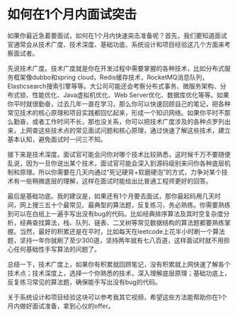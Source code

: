 # 如何在1个月内面试突击

<font style="color:rgba(0, 0, 0, 0.82);">如果你最近急着要面试，如何在1个月内快速突击准备呢？首先，我们要知道面试官通常会从技术广度、技术深度、基础功底、系统设计和项目经验这几个方面来考察面试者。</font>

<font style="color:rgba(0, 0, 0, 0.82);">先说</font><font style="color:rgba(0, 0, 0, 0.82);">技术广度</font><font style="color:rgba(0, 0, 0, 0.82);">。技术广度就是你在开发过程中需要掌握的各种技术，比如分布式服务框架像</font><font style="color:rgba(0, 0, 0, 0.82);">dubbo</font><font style="color:rgba(0, 0, 0, 0.82);">和</font><font style="color:rgba(0, 0, 0, 0.82);">spring cloud</font><font style="color:rgba(0, 0, 0, 0.82);">，</font><font style="color:rgba(0, 0, 0, 0.82);">Redis</font><font style="color:rgba(0, 0, 0, 0.82);">缓存技术，</font><font style="color:rgba(0, 0, 0, 0.82);">RocketMQ</font><font style="color:rgba(0, 0, 0, 0.82);">消息队列，</font><font style="color:rgba(0, 0, 0, 0.82);">Elasticsearch</font><font style="color:rgba(0, 0, 0, 0.82);">搜索引擎等等。大公司可能还会考察</font><font style="color:rgba(0, 0, 0, 0.82);">分布式事务</font><font style="color:rgba(0, 0, 0, 0.82);">、微服务架构、</font><font style="color:rgba(0, 0, 0, 0.82);">分布式锁</font><font style="color:rgba(0, 0, 0, 0.82);">、</font><font style="color:rgba(0, 0, 0, 0.82);">性能优化</font><font style="color:rgba(0, 0, 0, 0.82);">、</font><font style="color:rgba(0, 0, 0, 0.82);">Java虚拟机优化</font><font style="color:rgba(0, 0, 0, 0.82);">、Web Server优化、</font><font style="color:rgba(0, 0, 0, 0.82);">数据库优化</font><font style="color:rgba(0, 0, 0, 0.82);">等等。如果你平时就很勤奋，过去几年一直在学习，那么你可以快速回顾</font><font style="color:rgba(0, 0, 0, 0.82);">自己的笔记</font><font style="color:rgba(0, 0, 0, 0.82);">，把各种常见技术的</font><font style="color:rgba(0, 0, 0, 0.82);">核心原理</font><font style="color:rgba(0, 0, 0, 0.82);">和</font><font style="color:rgba(0, 0, 0, 0.82);">项目实践</font><font style="color:rgba(0, 0, 0, 0.82);">都</font><font style="color:rgba(0, 0, 0, 0.82);">回忆</font><font style="color:rgba(0, 0, 0, 0.82);">起来，形成一个</font><font style="color:rgba(0, 0, 0, 0.82);">知识网络</font><font style="color:rgba(0, 0, 0, 0.82);">。如果你平时不那么勤奋，或者</font><font style="color:rgba(0, 0, 0, 0.82);">工作时间不长</font><font style="color:rgba(0, 0, 0, 0.82);">，那也没关系，你可以把技术广度涉及的</font><font style="color:rgba(0, 0, 0, 0.82);">各种点罗列出来</font><font style="color:rgba(0, 0, 0, 0.82);">，上网查这些技术点的</font><font style="color:rgba(0, 0, 0, 0.82);">常见面试问题</font><font style="color:rgba(0, 0, 0, 0.82);">和</font><font style="color:rgba(0, 0, 0, 0.82);">核心原理</font><font style="color:rgba(0, 0, 0, 0.82);">，通过快速了解这些技术，建立基本认知，</font><font style="color:rgba(0, 0, 0, 0.82);">避免</font><font style="color:rgba(0, 0, 0, 0.82);">面试时</font><font style="color:rgba(0, 0, 0, 0.82);">一问三不知</font><font style="color:rgba(0, 0, 0, 0.82);">。</font>

<font style="color:rgba(0, 0, 0, 0.82);">接下来是</font><font style="color:rgba(0, 0, 0, 0.82);">技术深度</font><font style="color:rgba(0, 0, 0, 0.82);">。面试官可能会问你对</font><font style="color:rgba(0, 0, 0, 0.82);">哪个技术比较熟悉</font><font style="color:rgba(0, 0, 0, 0.82);">，这时候千万不要随便乱说，因为一旦你说出某个技术，面试官可能会</font><font style="color:rgba(0, 0, 0, 0.82);">深入到源码</font><font style="color:rgba(0, 0, 0, 0.82);">级别来问你各种</font><font style="color:rgba(0, 0, 0, 0.82);">底层机制和原理</font><font style="color:rgba(0, 0, 0, 0.82);">。所以你需要在几天内通过“死记硬背+软磨硬泡”的方式，力争对某个技术有一些稍微底层的理解，这样在面试时能给出比普通工程师更好的回答。</font>

<font style="color:rgba(0, 0, 0, 0.82);">最后是</font><font style="color:rgba(0, 0, 0, 0.82);">基础功底</font><font style="color:rgba(0, 0, 0, 0.82);">。我的建议是，如果还有1个月要去面试，那你最起码用几天时间，网上搜</font><font style="color:rgba(0, 0, 0, 0.82);">三五十个最常见、</font><font style="color:rgba(0, 0, 0, 0.82);">最典型的</font><font style="color:rgba(0, 0, 0, 0.82);">算法题</font><font style="color:rgba(0, 0, 0, 0.82);">，</font><font style="color:rgba(0, 0, 0, 0.82);">反复练习</font><font style="color:rgba(0, 0, 0, 0.82);">，务必熟练。你需要熟练到可以在白纸上一遍手写出没有bug的代码。比如经典</font><font style="color:rgba(0, 0, 0, 0.82);">排序算法</font><font style="color:rgba(0, 0, 0, 0.82);">及其时空复杂度分析，经典</font><font style="color:rgba(0, 0, 0, 0.82);">查找算法，栈、队列、链表、二叉树</font><font style="color:rgba(0, 0, 0, 0.82);">等常见数据结构的算法题都要熟练掌握。当然，最好的</font><font style="color:rgba(0, 0, 0, 0.82);">积累还是在平时</font><font style="color:rgba(0, 0, 0, 0.82);">，比如</font><font style="color:rgba(0, 0, 0, 0.82);">每天在leetcode上花半小时刷</font><font style="color:rgba(0, 0, 0, 0.82);">一个算法题，坚持一年你就刷了至少300道，坚持两年就有七八百道，这样面试时就不用担心任何基础性手写算法的问题了。</font>

<font style="color:rgba(0, 0, 0, 0.82);">总结一下，技术广度上，如果你有积累就回顾笔记，没有积累就上网快速了解各个技术点；技术深度上，选择一个你熟悉的技术，深入理解底层原理；基础功底上，反复练习常见的算法题，确保能手写出没有bug的代码。</font>

<font style="color:rgba(0, 0, 0, 0.82);">关于系统设计和项目经验这块可以参考我其它视频，希望这些方法能帮助你在1个月内做好面试准备，拿到心仪的offer。</font>

<font style="color:rgba(0, 0, 0, 0.82);"></font>


